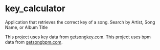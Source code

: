 # key_calculator
Application that retrieves the correct key of a song.  Search by Artist, Song Name, or Album Title


This project uses key data from [getsongkey.com](https://getsongkey.com).
This project uses bpm data from [getsongbpm.com](https://getsongbpm.com).
